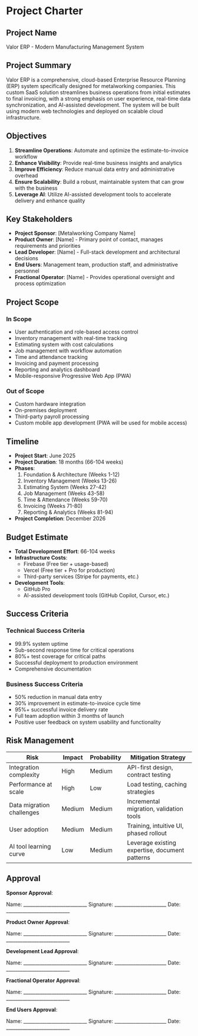# Project Charter

## Project Name
Valor ERP - Modern Manufacturing Management System

## Project Summary
Valor ERP is a comprehensive, cloud-based Enterprise Resource Planning (ERP) system specifically designed for metalworking companies. This custom SaaS solution streamlines business operations from initial estimates to final invoicing, with a strong emphasis on user experience, real-time data synchronization, and AI-assisted development. The system will be built using modern web technologies and deployed on scalable cloud infrastructure.

## Objectives
1. **Streamline Operations**: Automate and optimize the estimate-to-invoice workflow
2. **Enhance Visibility**: Provide real-time business insights and analytics
3. **Improve Efficiency**: Reduce manual data entry and administrative overhead
4. **Ensure Scalability**: Build a robust, maintainable system that can grow with the business
5. **Leverage AI**: Utilize AI-assisted development tools to accelerate delivery and enhance quality

## Key Stakeholders
- **Project Sponsor**: [Metalworking Company Name]
- **Product Owner**: [Name] - Primary point of contact, manages requirements and priorities
- **Lead Developer**: [Name] - Full-stack development and architectural decisions
- **End Users**: Management team, production staff, and administrative personnel
- **Fractional Operator**: [Name] - Provides operational oversight and process optimization

## Project Scope
### In Scope
- User authentication and role-based access control
- Inventory management with real-time tracking
- Estimating system with cost calculations
- Job management with workflow automation
- Time and attendance tracking
- Invoicing and payment processing
- Reporting and analytics dashboard
- Mobile-responsive Progressive Web App (PWA)

### Out of Scope
- Custom hardware integration
- On-premises deployment
- Third-party payroll processing
- Custom mobile app development (PWA will be used for mobile access)

## Timeline
- **Project Start**: June 2025
- **Project Duration**: 18 months (66-104 weeks)
- **Phases**:
  1. Foundation & Architecture (Weeks 1-12)
  2. Inventory Management (Weeks 13-26)
  3. Estimating System (Weeks 27-42)
  4. Job Management (Weeks 43-58)
  5. Time & Attendance (Weeks 59-70)
  6. Invoicing (Weeks 71-80)
  7. Reporting & Analytics (Weeks 81-94)
- **Project Completion**: December 2026

## Budget Estimate
- **Total Development Effort**: 66-104 weeks
- **Infrastructure Costs**:
  - Firebase (Free tier + usage-based)
  - Vercel (Free tier + Pro for production)
  - Third-party services (Stripe for payments, etc.)
- **Development Tools**:
  - GitHub Pro
  - AI-assisted development tools (GitHub Copilot, Cursor, etc.)

## Success Criteria
### Technical Success Criteria
- 99.9% system uptime
- Sub-second response time for critical operations
- 80%+ test coverage for critical paths
- Successful deployment to production environment
- Comprehensive documentation

### Business Success Criteria
- 50% reduction in manual data entry
- 30% improvement in estimate-to-invoice cycle time
- 95%+ successful invoice delivery rate
- Full team adoption within 3 months of launch
- Positive user feedback on system usability and functionality

## Risk Management
| Risk | Impact | Probability | Mitigation Strategy |
|------|--------|-------------|---------------------|
| Integration complexity | High | Medium | API-first design, contract testing |
| Performance at scale | High | Low | Load testing, caching strategies |
| Data migration challenges | Medium | Medium | Incremental migration, validation tools |
| User adoption | Medium | Medium | Training, intuitive UI, phased rollout |
| AI tool learning curve | Low | Medium | Leverage existing expertise, document patterns |

## Approval

**Sponsor Approval**: 

Name: ___________________________
Signature: ______________________
Date: ___________________________

**Product Owner Approval**:

Name: ___________________________
Signature: ______________________
Date: ___________________________

**Development Lead Approval**:

Name: ___________________________
Signature: ______________________
Date: ___________________________

**Fractional Operator Approval**:

Name: ___________________________
Signature: ______________________
Date: ___________________________

**End Users Approval**:

Name: ___________________________
Signature: ______________________
Date: ___________________________